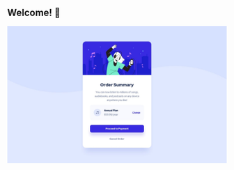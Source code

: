 
## Welcome! 👋

![Design preview for the Blog preview card coding challenge](./design/desktop-design.jpg)


